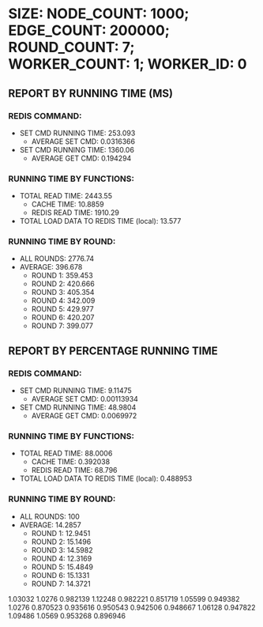 
# SIZE: NODE_COUNT: 1000; EDGE_COUNT: 200000; ROUND_COUNT: 7; WORKER_COUNT: 1; WORKER_ID: 0

## REPORT BY RUNNING TIME (MS)

 ### REDIS COMMAND:

  + SET CMD RUNNING TIME: 253.093
    + AVERAGE SET CMD: 0.0316366
  + SET CMD RUNNING TIME: 1360.06
    + AVERAGE GET CMD: 0.194294

 ### RUNNING TIME BY FUNCTIONS:

  + TOTAL READ TIME: 2443.55
    + CACHE TIME: 10.8859
    + REDIS READ TIME: 1910.29
  + TOTAL LOAD DATA TO REDIS TIME (local): 13.577

 ### RUNNING TIME BY ROUND:

  + ALL ROUNDS: 2776.74
  + AVERAGE: 396.678
     + ROUND 1: 359.453
     + ROUND 2: 420.666
     + ROUND 3: 405.354
     + ROUND 4: 342.009
     + ROUND 5: 429.977
     + ROUND 6: 420.207
     + ROUND 7: 399.077

## REPORT BY PERCENTAGE RUNNING TIME

 ### REDIS COMMAND:

  + SET CMD RUNNING TIME: 9.11475
    + AVERAGE SET CMD: 0.00113934
  + SET CMD RUNNING TIME: 48.9804
    + AVERAGE GET CMD: 0.0069972

 ### RUNNING TIME BY FUNCTIONS:

  + TOTAL READ TIME: 88.0006
    + CACHE TIME: 0.392038
    + REDIS READ TIME: 68.796
  + TOTAL LOAD DATA TO REDIS TIME (local): 0.488953

 ### RUNNING TIME BY ROUND:

  + ALL ROUNDS: 100
  + AVERAGE: 14.2857
     + ROUND 1: 12.9451
     + ROUND 2: 15.1496
     + ROUND 3: 14.5982
     + ROUND 4: 12.3169
     + ROUND 5: 15.4849
     + ROUND 6: 15.1331
     + ROUND 7: 14.3721

1.03032 1.0276 0.982139 1.12248 0.982221 0.851719 1.05599 0.949382 1.0276 0.870523 0.935616 0.950543 0.942506 0.948667 1.06128 0.947822 1.09486 1.0569 0.953268 0.896946 